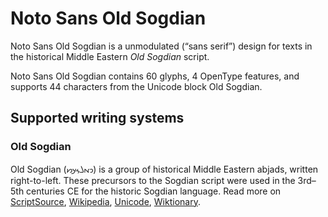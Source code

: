 
# Noto Sans Old Sogdian

Noto Sans Old Sogdian is a unmodulated (“sans serif”) design for texts in the historical Middle Eastern _Old Sogdian_ script. 

Noto Sans Old Sogdian contains 60 glyphs, 4 OpenType features, and supports 44 characters from the Unicode block Old Sogdian.


## Supported writing systems


### Old Sogdian

Old Sogdian (𐼑‎𐼇𐼄𐼌𐼊𐼋‎) is a group of historical Middle Eastern abjads, written right-to-left. These precursors to the Sogdian script were used in the 3rd–5th centuries CE for the historic Sogdian language. Read more on [ScriptSource](https://scriptsource.org/scr/Sogo), [Wikipedia](https://en.wikipedia.org/wiki/ISO_15924:Sogo), [Unicode](https://www.unicode.org/versions/Unicode13.0.0/ch14.pdf#G49463), [Wiktionary](https://en.wiktionary.org/wiki/Category:Old_Sogdian_script).

